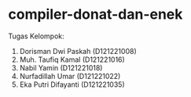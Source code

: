 # compiler-donat-dan-enek

Tugas Kelompok:
1. Dorisman Dwi Paskah (D121221008)
2. Muh. Taufiq Kamal (D121221016)
3. Nabil Yamin (D121221018)
4. Nurfadillah Umar (D121221022)
5. Eka Putri Difayanti (D121221035)
